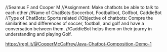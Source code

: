 //Seamus F and Cooper M 
//Assignment: Make chatbots be able to talk to each other 
//Name of ChatBots:Soccerbot, Footballbot, Golfbot, CaddieBot
//Type of ChatBots: Sports related 
//Objective of chatbots: Compre the similarities and differences of soccer, football, and golf and have a conversation between them. 
//CaddieBot helps them on their journy in understanding and playing Golf.


https://repl.it/@CooperMcCaffrey/Java-Chatbot-Composition-Demo-1

